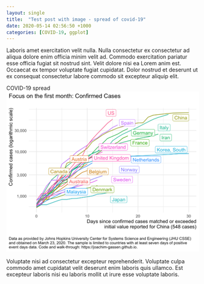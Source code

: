 ```yaml
---
layout: single
title:  "Test post with image - spread of covid-19"
date: 2020-05-14 02:56:50 +1000  
categories: [COVID-19, ggplot]
---
```


Laboris amet exercitation velit nulla. Nulla consectetur ex consectetur ad aliqua dolore enim officia minim velit ad. Commodo exercitation pariatur esse officia fugiat sit nostrud sint. Velit dolore nisi ea Lorem anim est. Occaecat ex tempor voluptate fugiat cupidatat. Dolor nostrud et deserunt ut ex consequat consectetur labore commodo sit excepteur aliquip elit.

COVID-19 spread
![center](/assets/img/covid_spread.png)

Voluptate nisi ad consectetur excepteur reprehenderit. Voluptate culpa commodo amet cupidatat velit deserunt enim laboris quis ullamco. Est excepteur laboris nisi eu laboris mollit ut irure esse voluptate laboris.